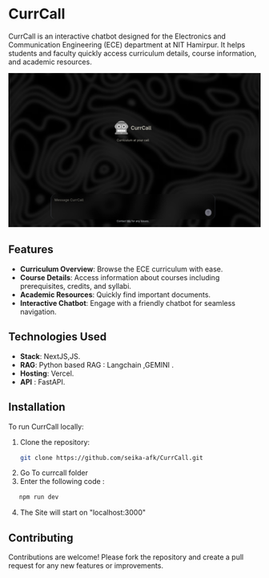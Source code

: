 # CurrCall

CurrCall is an interactive chatbot designed for the Electronics and Communication Engineering (ECE) department at NIT Hamirpur. It helps students and faculty quickly access curriculum details, course information, and academic resources.

![CurrCall Interface](./pic1.png)

## Features

- **Curriculum Overview**: Browse the ECE curriculum with ease.
- **Course Details**: Access information about courses including prerequisites, credits, and syllabi.
- **Academic Resources**: Quickly find important documents.
- **Interactive Chatbot**: Engage with a friendly chatbot for seamless navigation.

## Technologies Used

- **Stack**: NextJS,JS.
- **RAG**: Python based RAG : Langchain ,GEMINI .
- **Hosting**: Vercel.
- **API** : FastAPI.

## Installation

To run CurrCall locally:

1. Clone the repository:
   ```bash
   git clone https://github.com/seika-afk/CurrCall.git
2. Go To currcall folder
3. Enter the following code :
```bash
   npm run dev
```
4. The Site will start on "localhost:3000"

## Contributing
Contributions are welcome! Please fork the repository and create a pull request for any new features or improvements.
